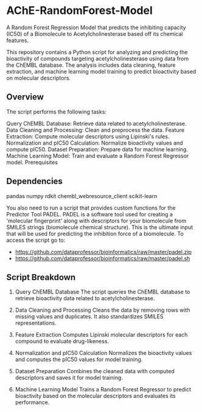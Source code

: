 # AChE-RandomForest-Model
A Random Forest Regression Model that predicts the inhibiting capacity (IC50) of a Biomolecule to Acetylcholinesterase based off its chemical features.

This repository contains a Python script for analyzing and predicting the bioactivity of compounds targeting acetylcholinesterase using data from the ChEMBL database. The analysis includes data cleaning, feature extraction, and machine learning model training to predict bioactivity based on molecular descriptors.

## Overview

The script performs the following tasks:

Query ChEMBL Database: Retrieve data related to acetylcholinesterase.
Data Cleaning and Processing: Clean and preprocess the data.
Feature Extraction: Compute molecular descriptors using Lipinski's rules.
Normalization and pIC50 Calculation: Normalize bioactivity values and compute pIC50.
Dataset Preparation: Prepare data for machine learning.
Machine Learning Model: Train and evaluate a Random Forest Regressor model.
Prerequisites

## Dependencies

pandas
numpy
rdkit
chembl_webresource_client
scikit-learn

You also need to run a script that provides custom functions for the Predictor Tool PADEL. PADEL is a software tool used for creating a 'molecular fingerprint' along with descriptors for your biomolecule from SMILES strings (biomolecule chemical structure). This is the ultimate input that will be used for predicting the inhibition force of a biomolecule. To access the script go to: 
- https://github.com/dataprofessor/bioinformatics/raw/master/padel.zip
- https://github.com/dataprofessor/bioinformatics/raw/master/padel.sh

## Script Breakdown

1. Query ChEMBL Database
The script queries the ChEMBL database to retrieve bioactivity data related to acetylcholinesterase.

2. Data Cleaning and Processing
Cleans the data by removing rows with missing values and duplicates. It also standardizes SMILES representations.

3. Feature Extraction
Computes Lipinski molecular descriptors for each compound to evaluate drug-likeness.

4. Normalization and pIC50 Calculation
Normalizes the bioactivity values and computes the pIC50 values for model training.

5. Dataset Preparation
Combines the cleaned data with computed descriptors and saves it for model training.

6. Machine Learning Model
Trains a Random Forest Regressor to predict bioactivity based on the molecular descriptors and evaluates its performance.
